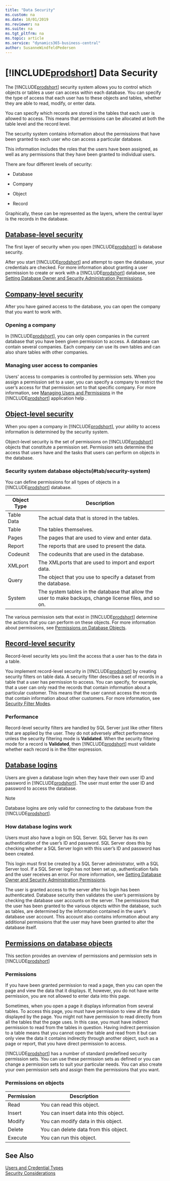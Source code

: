 ```yaml
---
title: "Data Security"
ms.custom: na
ms.date: 10/01/2019
ms.reviewer: na
ms.suite: na
ms.tgt_pltfrm: na
ms.topic: article
ms.service: "dynamics365-business-central"
author: SusanneWindfeldPedersen
---
```

# [!INCLUDE[prodshort](../developer/includes/prodshort.md)] Data Security

The [!INCLUDE[prodshort](../developer/includes/prodshort.md)] security system allows you to control which objects or tables a user can access within each database. You can specify the type of access that each user has to these objects and tables, whether they are able to read, modify, or enter data.  

 You can specify which records are stored in the tables that each user is allowed to access. This means that permissions can be allocated at both the table level and the record level.  
  
 The security system contains information about the permissions that have been granted to each user who can access a particular database.  
  
 This information includes the roles that the users have been assigned, as well as any permissions that they have been granted to individual users.  
  
 There are four different levels of security:  
  
-   Database  
  
-   Company  
  
-   Object  
  
-   Record  
  
Graphically, these can be represented as the layers, where the central layer is the records in the database. 

## [Database-level security](#tab/database-level)

The first layer of security when you open [!INCLUDE[prodshort](../developer/includes/prodshort.md)] is database security.  
 
After you start [!INCLUDE[prodshort](../developer/includes/prodshort.md)] and attempt to open the database, your credentials are checked.  For more information about granting a user permission to create or work with a [!INCLUDE[prodshort](../developer/includes/prodshort.md)] database, see [Setting Database Owner and Security Administration Permissions](Setting-Database-Owner-and-Security-Administration-Permissions.md).  

## [Company-level security](#tab/company-level)

After you have gained access to the database, you can open the company that you want to work with.  

### Opening a company
  
In [!INCLUDE[prodshort](../developer/includes/prodshort.md)], you can only open companies in the current database that you have been given permission to access. A database can contain several companies. Each company can use its own tables and can also share tables with other companies.  

### Managing user access to companies
  
Users' access to companies is controlled by permission sets. When you assign a permission set to a user, you can specify a company to restrict the user’s access for that permission set to that specific company. For more information, see [Managing Users and Permissions](/dynamics365/business-central/ui-how-users-permissions) in the [!INCLUDE[prodshort](../developer/includes/prodshort.md)] application help .

## [Object-level security](#tab/object-level)

When you open a company in [!INCLUDE[prodshort](../developer/includes/prodshort.md)], your ability to access information is determined by the security system.  
  
Object-level security is the set of permissions on [!INCLUDE[prodshort](../developer/includes/prodshort.md)] objects that constitute a permission set. Permission sets determine the access that users have and the tasks that users can perform on objects in the database.  
  
### Security system database objects(#tab/security-system)
  
 You can define permissions for all types of objects in a [!INCLUDE[prodshort](../developer/includes/prodshort.md)] database.  
  
|Object Type|Description|  
|-----------------|-----------------|  
|Table Data|The actual data that is stored in the tables.|  
|Table|The tables themselves.|  
|Pages|The pages that are used to view and enter data.|  
|Report|The reports that are used to present the data.|  
|Codeunit|The codeunits that are used in the database.|  
|XMLport|The XMLports that are used to import and export data.|  
|Query|The object that you use to specify a dataset from the database.|  
|System|The system tables in the database that allow the user to make backups, change license files, and so on.|  
  
The various permission sets that exist in [!INCLUDE[prodshort](../developer/includes/prodshort.md)] determine the actions that you can perform on these objects. For more information about permissions, see [Permissions on Database Objects](../developer/devenv-permissions-on-database-objects.md).

## [Record-level security](#tab/record-level)

Record-level security lets you limit the access that a user has to the data in a table.  
  
You implement record-level security in [!INCLUDE[prodshort](../developer/includes/prodshort.md)] by creating security filters on table data. A security filter describes a set of records in a table that a user has permission to access. You can specify, for example, that a user can only read the records that contain information about a particular customer. This means that the user cannot access the records that contain information about other customers. For more information, see [Security Filter Modes](Security-Filters.md). 
  
### Performance
  
Record-level security filters are handled by SQL Server just like other filters that are applied by the user. They do not adversely affect performance unless the security filtering mode is **Validated**. When the security filtering mode for a record is **Validated**, then [!INCLUDE[prodshort](../developer/includes/prodshort.md)] must validate whether each record is in the filter expression.  
  

## [Database logins](#tab/databaselogins)

Users are given a database login when they have their own user ID and password in [!INCLUDE[prodshort](../developer/includes/prodshort.md)]. The user must enter the user ID and password to access the database.  
  
> [!NOTE]  
>  Database logins are only valid for connecting to the database from the [!INCLUDE[prodshort](../developer/includes/prodshort.md)].  
  
### How database logins work
  
 Users must also have a login on SQL Server. SQL Server has its own authentication of the user’s ID and password. SQL Server does this by checking whether a SQL Server login with this user’s ID and password has been created.  
  
 This login must first be created by a SQL Server administrator, with a SQL Server tool. If a SQL Server login has not been set up, authentication fails and the user receives an error. For more information, see [Setting Database Owner and Security Administration Permissions](Setting-Database-Owner-and-Security-Administration-Permissions.md).  
  
 The user is granted access to the server after his login has been authenticated. Database security then validates the user’s permissions by checking the database user accounts on the server. The permissions that the user has been granted to the various objects within the database, such as tables, are determined by the information contained in the user’s database user account. This account also contains information about any additional permissions that the user may have been granted to alter the database itself.

## [Permissions on database objects](#tab/permissions)

This section provides an overview of permissions and permission sets in [!INCLUDE[prodshort](../developer/includes/prodshort.md)]  
  
### Permissions
 
 If you have been granted permission to read a page, then you can open the page and view the data that it displays. If, however, you do not have write permission, you are not allowed to enter data into this page.  
  
 Sometimes, when you open a page it displays information from several tables. To access this page, you must have permission to view all the data displayed by the page. You might not have permission to read directly from all the tables that the page uses. In this case, you must have indirect permission to read from the tables in question. Having indirect permission to a table means that you cannot open the table and read from it but can only view the data it contains indirectly through another object, such as a page or report, that you have direct permission to access.  
  
 [!INCLUDE[prodshort](../developer/includes/prodshort.md)] has a number of standard predefined security permission sets. You can use these permission sets as defined or you can change a permission sets to suit your particular needs. You can also create your own permission sets and assign them the permissions that you want.  
  
### Permissions on objects  
  
|Permission|Description|  
|----------------|-----------------|  
|Read|You can read this object.|  
|Insert|You can insert data into this object.|  
|Modify|You can modify data in this object.|  
|Delete|You can delete data from this object.|  
|Execute|You can run this object.|
    
## See Also  

 [Users and Credential Types](../administration/users-credential-types.md)   
 [Security Considerations](Security-Considerations.md)
